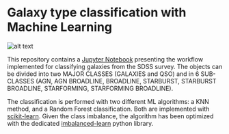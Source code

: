
# Galaxy type classification with Machine Learning
![alt text](https://www.sdss.org/wp-content/uploads/2014/05/segue.jpg)

This repository contains a <a href='https://github.com/lvallini/Galaxy_classification_withML/blob/main/sdss_class_bpt_colors.ipynb'>Jupyter Notebook</a> presenting the workflow implemented for classifying galaxies from the SDSS survey.
The objects can be divided into two MAJOR CLASSES (GALAXIES and QSO) and in 6 SUB-CLASSES (AGN, AGN BROADLINE, BROADLINE, STARBURST, STARBURST BROADLINE, STARFORMING, STARFORMING BROADLINE).

The classification is performed with two different ML algorithms: a KNN method, and a Random Forest classification. Both are implemented with <a href='https://scikit-learn.org/stable/index.html'>scikit-learn</a>. 
Given the class imbalance, the algorithm has been optimized with the dedicated <a href='https://imbalanced-learn.org/stable/'>imbalanced-learn</a> python library.

